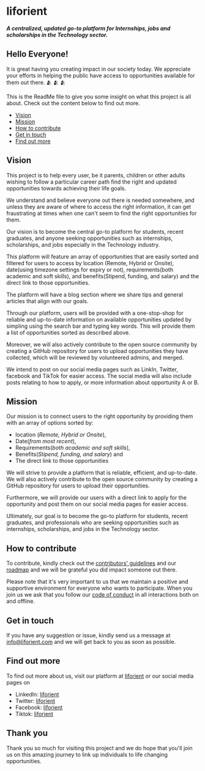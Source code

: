 # liforient

***A centralized, updated go-to platform for Internships, jobs and scholarships in the Technology sector.***  

## Hello Everyone!

It is great having you creating impact in our society today. We appreciate your efforts in helping the public have access to opportunities available for them out there. 🫂 🫂 🫂 

This is the ReadMe file to give you some insight on what this project is all about. Check out the content below to find out more.

* [Vision](Vision)
* [Mission](Mission)
* [How to contribute](How-to-contribute)
* [Get in touch](Get-in-touch) 
* [Find out more](Find-out-more)


## Vision 

This project is to help every user, be it parents, children or other adults wishing to follow a particular career path find the right and updated opportunities towards achieving their life goals.

We understand and believe everyone out there is needed somewhere, and unless they are aware of where to access the right information, it can get fraustrating at times when one can't seem to find the right opportunities for them.

Our vision is to become the central go-to platform for students, recent graduates, and anyone seeking opportunities such as internships, scholarships, and jobs especially in the Technology industry. 

This platform will feature an array of opportunities that are easily sorted and filtered for users to access by location (Remote, Hybrid or Onsite), date(using timezone settings for expiry or not), requirements(both academic and soft skills), and benefits(Stipend, funding, and salary) and the direct link to those opportunities.

The platform will have a blog section where we share tips and general articles that align with our goals.

Through our platform, users will be provided with a one-stop-shop for reliable and up-to-date information on available opportunities updated by simpling using the search bar and typing key words. This will provide them a list of opportunities sorted as described above.

Moreover, we will also actively contribute to the open source community by creating a GitHub repository for users to upload opportunities they have collected, which will be reviewed by volunteered admins, and merged. 

We intend to post on our social media pages such as LinkIn, Twitter, facebook and TikTok for easier access. The social media will also include posts relating to how to apply, or more information about opportunity A or B. 

## Mission

Our mission is to connect users to the right opportunity by providing them with an array of options sorted by:

* location (*Remote, Hybrid or Onsite*), 
* Date(*from most recent*), 
* Requirements(*both academic and soft skills*), 
* Benefits(*Stipend, funding, and salary*) and 
* The direct link to those opportunities

We will strive to provide a platform that is reliable, efficient, and up-to-date. We will also actively contribute to the open source community by creating a GitHub repository for users to upload their opportunities. 

Furthermore, we will provide our users with a direct link to apply for the opportunity and post them on our social media pages for easier access. 

Ultimately, our goal is to become the go-to platform for students, recent graduates, and professionals who are seeking opportunities such as internships, scholarships, and jobs in the Technology sector.

## How to contribute

To contribute, kindly check out the [contributors' guidelines](CONTRIBUTING.md) and our [roadmap](../../issues/1) and we will be grateful you did impact someone out there. 

Please note that it's very important to us that we maintain a positive and supportive environment for everyone who wants to participate. When you join us we ask that you follow our [code of conduct](CODE_OF_CONDUCT.md) in all interactions both on and offline.

## Get in touch

If you have any suggestion or issue, kindly send us a message at info@liforient.com and we will get back to you as soon as possible.

## Find out more

To find out more about us, visit our platform at [liforient](liforient.com) or our social media pages on
* LinkedIn: [liforient](https://linkedin/in/liforient.com)
* Twitter: [liforient](https://linkedin/in/liforient.com)
* Facebook: [liforient](https://linkedin/in/liforient.com)
* Tiktok: [liforient](https://linkedin/in/liforient.com)

## Thank you

Thank you so much for visiting this project and we do hope that you'll join us on this amazing journey to link up individuals to life changing opportunities.
